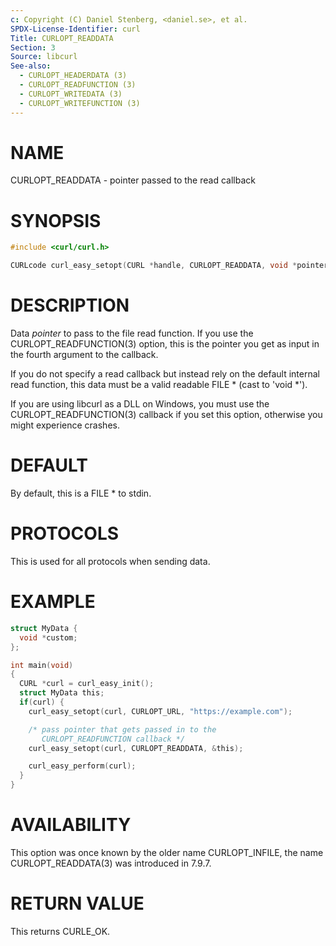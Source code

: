 ```yaml
---
c: Copyright (C) Daniel Stenberg, <daniel.se>, et al.
SPDX-License-Identifier: curl
Title: CURLOPT_READDATA
Section: 3
Source: libcurl
See-also:
  - CURLOPT_HEADERDATA (3)
  - CURLOPT_READFUNCTION (3)
  - CURLOPT_WRITEDATA (3)
  - CURLOPT_WRITEFUNCTION (3)
---
```


# NAME

CURLOPT_READDATA - pointer passed to the read callback

# SYNOPSIS

~~~c
#include <curl/curl.h>

CURLcode curl_easy_setopt(CURL *handle, CURLOPT_READDATA, void *pointer);
~~~

# DESCRIPTION

Data *pointer* to pass to the file read function. If you use the
CURLOPT_READFUNCTION(3) option, this is the pointer you get as input in
the fourth argument to the callback.

If you do not specify a read callback but instead rely on the default internal
read function, this data must be a valid readable FILE * (cast to 'void *').

If you are using libcurl as a DLL on Windows, you must use the
CURLOPT_READFUNCTION(3) callback if you set this option, otherwise you
might experience crashes.

# DEFAULT

By default, this is a FILE * to stdin.

# PROTOCOLS

This is used for all protocols when sending data.

# EXAMPLE

~~~c
struct MyData {
  void *custom;
};

int main(void)
{
  CURL *curl = curl_easy_init();
  struct MyData this;
  if(curl) {
    curl_easy_setopt(curl, CURLOPT_URL, "https://example.com");

    /* pass pointer that gets passed in to the
       CURLOPT_READFUNCTION callback */
    curl_easy_setopt(curl, CURLOPT_READDATA, &this);

    curl_easy_perform(curl);
  }
}
~~~

# AVAILABILITY

This option was once known by the older name CURLOPT_INFILE, the name
CURLOPT_READDATA(3) was introduced in 7.9.7.

# RETURN VALUE

This returns CURLE_OK.
